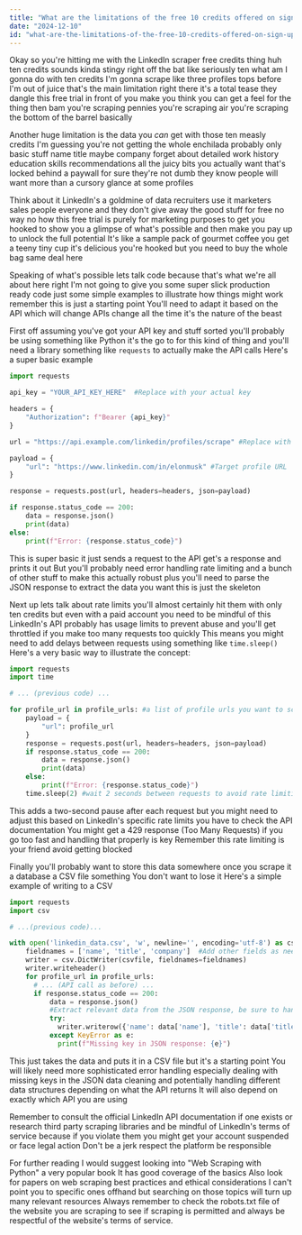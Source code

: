```yaml
---
title: "What are the limitations of the free 10 credits offered on sign-up for testing the LinkedIn scraper?"
date: "2024-12-10"
id: "what-are-the-limitations-of-the-free-10-credits-offered-on-sign-up-for-testing-the-linkedin-scraper"
---
```


Okay so you're hitting me with the LinkedIn scraper free credits thing huh  ten credits sounds kinda stingy right off the bat  like seriously ten  what am I gonna do with ten credits I'm gonna scrape like three profiles tops before I'm out of juice  that's the main limitation right there  it's a total tease  they dangle this free trial in front of you  make you think you can get a feel for the thing  then bam you're scraping pennies  you're scraping air  you're scraping the bottom of the barrel basically

Another huge limitation is the data you *can* get with those ten measly credits  I'm guessing you're not getting the whole enchilada  probably only basic stuff  name title maybe company  forget about detailed work history  education  skills  recommendations  all the juicy bits you actually want  that's locked behind a paywall for sure   they're not dumb  they know people will want more than a cursory glance at some profiles

Think about it  LinkedIn's a goldmine of data  recruiters use it  marketers  sales people everyone  and they don't give away the good stuff for free  no way no how  this free trial is purely for marketing purposes  to get you hooked  to show you a glimpse of what's possible and then make you pay up to unlock the full potential  It's like a sample pack of gourmet coffee  you get a teeny tiny cup  it's delicious you're hooked  but you need to buy the whole bag  same deal here

Speaking of what's possible lets talk code  because that's what we're all about here  right  I'm not going to give you some super slick production ready code  just some simple examples to illustrate how things might work  remember this is just a starting point   You'll need to adapt it based on the API  which will change  APIs change all the time  it's the nature of the beast

First off  assuming you've got your API key and stuff sorted you'll probably be using something like Python  it's the go to for this kind of thing  and you'll need a library  something like `requests` to actually make the API calls  Here's a super basic example


```python
import requests

api_key = "YOUR_API_KEY_HERE"  #Replace with your actual key

headers = {
    "Authorization": f"Bearer {api_key}"
}

url = "https://api.example.com/linkedin/profiles/scrape" #Replace with the actual API endpoint

payload = {
    "url": "https://www.linkedin.com/in/elonmusk" #Target profile URL
}

response = requests.post(url, headers=headers, json=payload)

if response.status_code == 200:
    data = response.json()
    print(data)
else:
    print(f"Error: {response.status_code}")

```

This is super basic  it just sends a request to the  API  get's a response and prints it out  But you'll probably need error handling  rate limiting  and a bunch of other stuff to make this actually robust  plus you'll need to parse the JSON response to extract the data you want  this is just the skeleton


Next up  lets talk about rate limits   you'll almost certainly hit them with only ten credits  but even with a paid account you need to be mindful of this  LinkedIn's API probably has usage limits to prevent abuse  and you'll get throttled if you make too many requests too quickly   This means you might need to add delays between requests using something like `time.sleep()`   Here's a very basic way to illustrate the concept:

```python
import requests
import time

# ... (previous code) ...

for profile_url in profile_urls: #a list of profile urls you want to scrape
    payload = {
        "url": profile_url
    }
    response = requests.post(url, headers=headers, json=payload)
    if response.status_code == 200:
        data = response.json()
        print(data)
    else:
        print(f"Error: {response.status_code}")
    time.sleep(2) #wait 2 seconds between requests to avoid rate limiting
```

This adds a two-second pause after each request  but you might need to adjust this based on LinkedIn's specific rate limits you have to check the API documentation  You might get a  429 response (Too Many Requests)  if you go too fast  and handling that properly is key   Remember this  rate limiting is your friend   avoid getting blocked

Finally you'll probably want to store this data somewhere once you scrape it  a database  a CSV file  something  You don't want to lose it  Here's a simple example of writing to a CSV


```python
import requests
import csv

# ...(previous code)...

with open('linkedin_data.csv', 'w', newline='', encoding='utf-8') as csvfile:
    fieldnames = ['name', 'title', 'company']  #Add other fields as needed
    writer = csv.DictWriter(csvfile, fieldnames=fieldnames)
    writer.writeheader()
    for profile_url in profile_urls:
      # ... (API call as before) ...
      if response.status_code == 200:
          data = response.json()
          #Extract relevant data from the JSON response, be sure to handle potential key errors!
          try:
            writer.writerow({'name': data['name'], 'title': data['title'], 'company': data['company']})
          except KeyError as e:
            print(f"Missing key in JSON response: {e}")

```


This just takes the data and puts it in a CSV file  but it's a starting point  You will likely need more sophisticated error handling  especially dealing with missing keys in the JSON  data cleaning  and potentially handling different data structures depending on what the API returns  It will also depend on exactly which API you are using  

Remember to consult the  official LinkedIn API documentation  if one exists  or  research third party scraping libraries  and be mindful of LinkedIn's terms of service  because if you violate them  you might get your account suspended or face legal action  Don't be a jerk  respect the platform  be responsible


For further reading I would suggest looking into  "Web Scraping with Python"  a very popular book  It has good coverage of the basics  Also look for papers on web scraping best practices and ethical considerations  I can't point you to specific ones offhand but searching on those topics will turn up many relevant resources  Always remember to check the robots.txt file of the website you are scraping  to see if scraping is permitted  and always be respectful of the website's terms of service.
